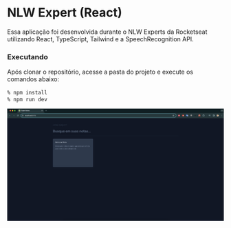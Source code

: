 # NLW Expert (React)

Essa aplicação foi desenvolvida durante o NLW Experts da Rocketseat utilizando React, TypeScript, Tailwind e a SpeechRecognition API.

### Executando

Após clonar o repositório, acesse a pasta do projeto e execute os comandos abaixo:

```shel
% npm install
% npm run dev
```

![Projeto em execução](public/project.png)